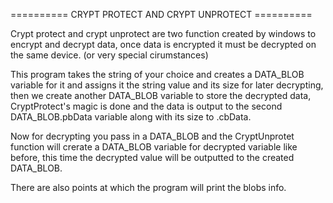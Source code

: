 ========== CRYPT PROTECT AND CRYPT UNPROTECT ==========

Crypt protect and crypt unprotect are two function created
by windows to encrypt and decrypt data, once data is encrypted
it must be decrypted on the same device. (or very special 
cirumstances)

This program takes the string of your choice and creates a
DATA_BLOB variable for it and assigns it the string value and
its size for later decrypting, then we create another DATA_BLOB
variable to store the decrypted data, CryptProtect's magic is
done and the data is output to the second DATA_BLOB.pbData variable
along with its size to .cbData.

Now for decrypting you pass in a DATA_BLOB and the CryptUnprotet
function will crerate a DATA_BLOB variable for decrypted variable
like before, this time the decrypted value will be outputted to the
created DATA_BLOB.

There are also points at which the program will print the blobs info.
